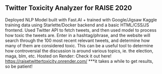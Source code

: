 Twitter Toxicity Analyzer for RAISE 2020
------------------------------------------
Deployed NLP Model built with Fast.AI + trained with Google/Jigsaw Kaggle training data using Starlette/Docker backend and a basic HTML/CSS/JS frontend. Used Twitter API to fetch tweets, and then used model to process how toxic the tweets are. Enter in a hashtag/phrase, and the website will search through the 100 most recent relevant tweets, and determine how many of them are considered toxic. This can be a useful tool to determine how controversial the discussion is around various topics, ie. the election, maga, blm, etc. Hosted on Render: Check it out here! 
https://raisetwittertoxicity.onrender.com/
***it takes a while to get results, so be patient!
